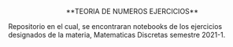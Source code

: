 <p align="center">**TEORIA DE NUMEROS EJERCICIOS**</p>
Repositorio en el cual, se encontraran notebooks de los ejercicios designados de la materia, Matematicas Discretas semestre 2021-1.
